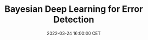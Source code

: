 ---
title: "Bayesian Deep Learning for Error Detection"
date: 2022-03-24 16:00:00 CET
categories: meetup 
links:
    "Springer": "https://link.springer.com/chapter/10.1007/978-3-031-16749-2_7"
    "Github": https://github.com/prerakmody/hansegmentation-uncertainty-errordetection
location: None
logo: /assets/logo-lkeb.png
talks:
- title: "Towards faster error detection of deep learning contours using Bayesian uncertainty heatmaps in radiotherapy"
  speaker:
    name: "Prerak Mody"
    twitter: modybaba101
    github: prerakmody
    scholar: KufX7AYAAAAJ
  abstract: |
    Bayesian Neural Nets (BNN) are increasingly used for robust organ auto-contouring. Uncertainty heatmaps extracted from BNNs have been shown to correspond to inaccurate regions. To help speed up the mandatory quality assessment (QA) of contours in radiotherapy, these heatmaps could be used as stimuli to direct visual attention of clinicians to potential inaccuracies. In practice, this is non-trivial to achieve since many accurate regions also exhibit uncertainty. 

    To influence the output uncertainty of a BNN, we propose a modified accuracy-versus-uncertainty (AvU) metric as an additional objective during model training that penalizes both accurate regions exhibiting uncertainty as well as inaccurate regions exhibiting certainty. For evaluation, we propose an uncertainty-ROC curve that can help differentiate between Bayesian models by comparing the probability of uncertainty in inaccurate versus accurate regions.

    We train and evaluate a FlipOut BNN model on the MICCAI2015 Head and Neck Segmentation challenge dataset and on the DeepMind-TCIA dataset, and observed an increase in the AUC of uncertainty-ROC curves by 5.6% and 5.9%, respectively, when using the AvU objective. The AvU objective primarily reduced false positives regions (uncertain and accurate), drawing less visual attention to these regions, thereby potentially improving the speed of error detection.


---